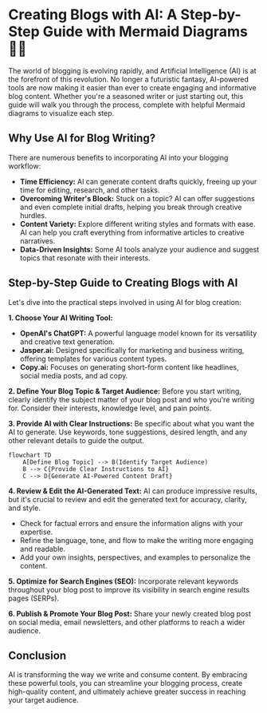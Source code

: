 # Creating Blogs with AI: A Step-by-Step Guide with Mermaid Diagrams 🎨🤖

The world of blogging is evolving rapidly, and Artificial Intelligence (AI) is at the forefront of this revolution. No longer a futuristic fantasy, AI-powered tools are now making it easier than ever to create engaging and informative blog content.  Whether you're a seasoned writer or just starting out, this guide will walk you through the process, complete with helpful Mermaid diagrams to visualize each step.

## Why Use AI for Blog Writing?

There are numerous benefits to incorporating AI into your blogging workflow:

* **Time Efficiency:** AI can generate content drafts quickly, freeing up your time for editing, research, and other tasks.
* **Overcoming Writer's Block:** Stuck on a topic? AI can offer suggestions and even complete initial drafts, helping you break through creative hurdles.
* **Content Variety:** Explore different writing styles and formats with ease. AI can help you craft everything from informative articles to creative narratives.
* **Data-Driven Insights:** Some AI tools analyze your audience and suggest topics that resonate with their interests.

## Step-by-Step Guide to Creating Blogs with AI

Let's dive into the practical steps involved in using AI for blog creation:

**1. Choose Your AI Writing Tool:**

* **OpenAI's ChatGPT:** A powerful language model known for its versatility and creative text generation.
* **Jasper.ai:** Designed specifically for marketing and business writing, offering templates for various content types.
* **Copy.ai:** Focuses on generating short-form content like headlines, social media posts, and ad copy.

**2. Define Your Blog Topic & Target Audience:**
   Before you start writing, clearly identify the subject matter of your blog post and who you're writing for. Consider their interests, knowledge level, and pain points.

**3.  Provide AI with Clear Instructions:**
   Be specific about what you want the AI to generate. Use keywords, tone suggestions, desired length, and any other relevant details to guide the output.

```mermaid
flowchart TD
    A[Define Blog Topic] --> B(Identify Target Audience)
    B --> C{Provide Clear Instructions to AI}
    C --> D{Generate AI-Powered Content Draft}
```

**4. Review & Edit the AI-Generated Text:**
  AI can produce impressive results, but it's crucial to review and edit the generated text for accuracy, clarity, and style.

* Check for factual errors and ensure the information aligns with your expertise.
* Refine the language, tone, and flow to make the writing more engaging and readable.
* Add your own insights, perspectives, and examples to personalize the content.

**5. Optimize for Search Engines (SEO):**
  Incorporate relevant keywords throughout your blog post to improve its visibility in search engine results pages (SERPs).

 **6. Publish & Promote Your Blog Post:**
   Share your newly created blog post on social media, email newsletters, and other platforms to reach a wider audience.

## Conclusion

AI is transforming the way we write and consume content. By embracing these powerful tools, you can streamline your blogging process, create high-quality content, and ultimately achieve greater success in reaching your target audience.

